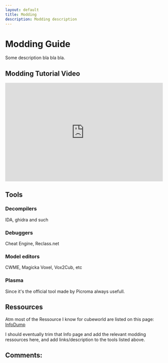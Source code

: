 ```yaml
---
layout: default
title: Modding
description: Modding description
---
```

# Modding Guide

Some description bla bla bla.

## Modding Tutorial Video

<iframe width="560" height="315" style="width:100%" src="https://www.youtube.com/embed/?list=PLxy45gNL5u2V0xkngsLrgZsMTu1mNNf7V" title="YouTube" frameborder="0" allow="accelerometer; autoplay; clipboard-write; encrypted-media; gyroscope; picture-in-picture" allowfullscreen></iframe>

## Tools

### Decompilers

IDA, ghidra and such

### Debuggers

Cheat Engine, Reclass.net

### Model editors

CWME, Magicka Voxel, Vox2Cub, etc

### Plasma

Since it's the official tool made by Picroma always usefull.

## Ressources

Atm most of the Ressource I know for cubeworld are listed on this page: [InfoDump](https://paroyer.github.io/ModCatalogue/Info)

I should eventually trim that Info page and add the relevant modding ressources here, and add links/description to the tools listed above.

## Comments:

<script src="https://utteranc.es/client.js"
        repo="Paroyer/Comment" 
        issue-term="pathname"
        theme="github-dark"
        label="Comment"
        crossorigin="anonymous"
        async>
</script>  
